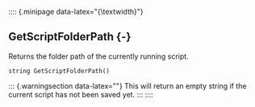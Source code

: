 :::: {.minipage data-latex="{\textwidth}"}
## GetScriptFolderPath {-}

Returns the folder path of the currently running script.

```{sql}
string GetScriptFolderPath()
```

::: {.warningsection data-latex=""}
This will return an empty string if the current script has not been saved yet.
:::
::::
